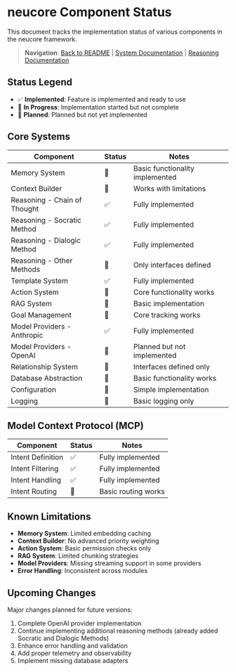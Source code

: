 # neucore Component Status

This document tracks the implementation status of various components in the neucore framework.

> **Navigation**: [Back to README](../README.md) | [System Documentation](SYSTEM-DOCUMENTATION.md) | [Reasoning Documentation](REASONING.md)

## Status Legend
- ✅ **Implemented**: Feature is implemented and ready to use
- 🚧 **In Progress**: Implementation started but not complete
- 📝 **Planned**: Planned but not yet implemented

## Core Systems

| Component | Status | Notes |
|-----------|--------|-------|
| Memory System | 🚧 | Basic functionality implemented |
| Context Builder | 🚧 | Works with limitations |
| Reasoning - Chain of Thought | ✅ | Fully implemented |
| Reasoning - Socratic Method | ✅ | Fully implemented |
| Reasoning - Dialogic Method | ✅ | Fully implemented |
| Reasoning - Other Methods | 📝 | Only interfaces defined |
| Template System | ✅ | Fully implemented |
| Action System | 🚧 | Core functionality works |
| RAG System | 🚧 | Basic implementation |
| Goal Management | 🚧 | Core tracking works |
| Model Providers - Anthropic | ✅ | Fully implemented |
| Model Providers - OpenAI | 📝 | Planned but not implemented |
| Relationship System | 📝 | Interfaces defined only |
| Database Abstraction | 🚧 | Basic functionality works |
| Configuration | 🚧 | Simple implementation |
| Logging | 🚧 | Basic logging only |

## Model Context Protocol (MCP)

| Component | Status | Notes |
|-----------|--------|-------|
| Intent Definition | ✅ | Fully implemented |
| Intent Filtering | ✅ | Fully implemented |
| Intent Handling | ✅ | Fully implemented |
| Intent Routing | 🚧 | Basic routing works |

## Known Limitations

- **Memory System**: Limited embedding caching
- **Context Builder**: No advanced priority weighting 
- **Action System**: Basic permission checks only
- **RAG System**: Limited chunking strategies
- **Model Providers**: Missing streaming support in some providers
- **Error Handling**: Inconsistent across modules

## Upcoming Changes

Major changes planned for future versions:

1. Complete OpenAI provider implementation
2. Continue implementing additional reasoning methods (already added Socratic and Dialogic Methods)
3. Enhance error handling and validation
4. Add proper telemetry and observability
5. Implement missing database adapters 